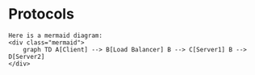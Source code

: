 # Protocols


<html>
  <body>
    <script src="https://cdn.jsdelivr.net/npm/mermaid/dist/mermaid.min.js"></script>
    <script>
        mermaid.initialize({ startOnLoad: true });
    </script>

    Here is a mermaid diagram:
    <div class="mermaid">
        graph TD A[Client] --> B[Load Balancer] B --> C[Server1] B --> D[Server2]
    </div>
  </body>
</html>
